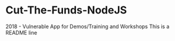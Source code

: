 # Cut-The-Funds-NodeJS
2018 - Vulnerable App for Demos/Training and Workshops
This is a README line
